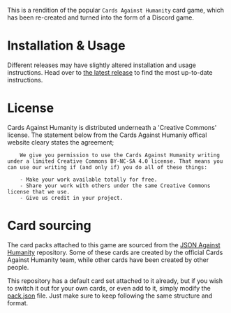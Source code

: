 This is a rendition of the popular `Cards Against Humanity` card game, which has been re-created and turned into the form of a Discord game.

# Installation & Usage
Different releases may have slightly altered installation and usage instructions. Head over to [the latest release](../../releases/latest) to find the most up-to-date instructions.

# License
Cards Against Humanity is distributed underneath a 'Creative Commons' license. The statement below from the Cards Against Humaniy offical website cleary states the agreement;
```text
    We give you permission to use the Cards Against Humanity writing under a limited Creative Commons BY-NC-SA 4.0 license. That means you can use our writing if (and only if) you do all of these things:

    - Make your work available totally for free.
    - Share your work with others under the same Creative Commons license that we use.
    - Give us credit in your project.
```

# Card sourcing
The card packs attached to this game are sourced from the [JSON Against Humanity](https://github.com/crhallberg/json-against-humanity) repository. Some of these cards are created by the official Cards Against Humanity team, while other cards have been created by other people.

This repository has a default card set attached to it already, but if you wish to switch it out for your own cards, or even add to it, simply modify the [pack.json](pack.json) file. Just make sure to keep following the same structure and format.
